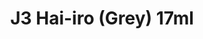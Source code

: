 ---
layout: product
title: "J3 Hai-iro (Grey) 17ml"
price: "320" 
desc: "Akrilna boja 17mL"
img_path: "/assets/img/AK2061.webp"
brand: "AK "
available: true
special_offer: false
new: false
soon: false
cat: "020000"
subcat: "020200"
subsubcat: "020203"
sifra: "AK2061"
popular: false
---